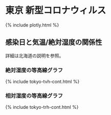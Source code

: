 # 東京 新型コロナウィルス

{% include plotly.html %}

## 感染日と気温/絶対湿度の関係性

詳細は北海道の説明を参照。

### 絶対湿度の等高線グラフ
{% include tokyo-tvh-cont.html %}

### 相対湿度の等高線グラフ
{% include tokyo-trh-cont.html %}

